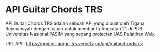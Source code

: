 # API Guitar Chords TRS

API Guitar Chords TRS adalah sebuah API yang dibuat oleh Tigana Reymansyah dengan tujuan untuk membantu Angkatan 21 di PUB 
Universitas Nasional PASIM yang sedang projectan UAS Pelatihan Web.

URL API : https://project-apigc-trs.vercel.app/api/guitarchordstrs;